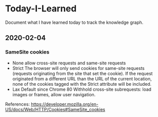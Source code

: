 # Today-I-Learned
Document what I have learned today to track the knowledge graph.

## 2020-02-04
### SameSite cookies

- None
    allow cross-site requests and same-site requests
- Strict
    The browser will only send cookies for same-site requests (requests originating from the site that set the cookie). If the request originated from a different URL than the URL of the current location, none of the cookies tagged with the Strict attribute will be included.
- Lax
    Default since Chrome 80
    Withhold cross-site subrequests: load images or frames, allow user navigation.
    
References: https://developer.mozilla.org/en-US/docs/Web/HTTP/Cookies#SameSite_cookies

